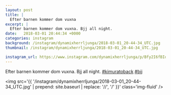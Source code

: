 ```yaml
---
layout: post
title: |
  Efter barnen kommer dom vuxna
excerpt: |
  Efter barnen kommer dom vuxna. Bjj all night.  
date:   2018-03-01 20:44:34 +0000
categories: instagram
background: /instagram/dynamixherrljunga/2018-03-01_20-44-34_UTC.jpg
thumbnail: /instagram/dynamixherrljunga/2018-03-01_20-44-34_UTC.jpg

instagram_url: https://www.instagram.com/dynamixherrljunga/p/Bfy2I6fBIqP
---
```

Efter barnen kommer dom vuxna. Bjj all night. [#kimuratoback](https://www.instagram.com/explore/tags/kimuratoback/) [#bjj](https://www.instagram.com/explore/tags/bjj/)



<img src='{{ '/instagram/dynamixherrljunga/2018-03-01_20-44-34_UTC.jpg' | prepend: site.baseurl | replace: '//', '/' }}' class='img-fluid' />
